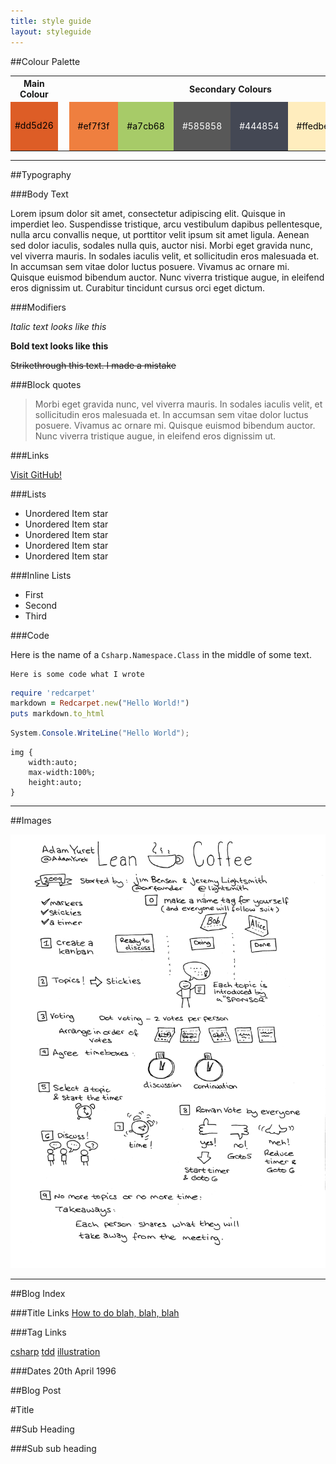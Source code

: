 ```yaml
---
title: style guide
layout: styleguide
---
```


##Colour Palette

<table>
<tr><th>Main Colour</th><th>&nbsp;</th><th colspan="6">Secondary Colours</th></tr>
<tr>
<td style="background-color: #dd5d26; color: black; width: 50px; height: 50px;">#dd5d26</td>
<td>&nbsp;</td>
<td style="background-color: #ef7f3f; color: black; width: 50px; height: 50px; padding: 1em;">#ef7f3f</td>
<td style="background-color: #a7cb68; color: black; width: 50px; height: 50px; padding: 1em;">#a7cb68</td>
<td style="background-color: #585858; color: white; width: 50px; height: 50px; padding: 1em;">#585858</td>
<td style="background-color: #444854; color: white; width: 50px; height: 50px; padding: 1em;">#444854</td>
<td style="background-color: #ffedbe; color: black; width: 50px; height: 50px; padding: 1em;">#ffedbe</td>
<td style="background-color: #ece9cb; color: black; width: 50px; height: 50px; padding: 1em;">#ece9cb</td>
</tr>
</table>

-----

##Typography

###Body Text

<p>
Lorem ipsum dolor sit amet, consectetur adipiscing elit. Quisque in imperdiet leo. Suspendisse tristique, arcu vestibulum dapibus 
pellentesque, nulla arcu convallis neque, ut porttitor velit ipsum sit amet ligula. Aenean sed dolor iaculis, sodales nulla quis, 
auctor nisi. Morbi eget gravida nunc, vel viverra mauris. In sodales iaculis velit, et sollicitudin eros malesuada et. In accumsan 
sem vitae dolor luctus posuere. Vivamus ac ornare mi. Quisque euismod bibendum auctor. Nunc viverra tristique augue, in eleifend eros 
dignissim ut. Curabitur tincidunt cursus orci eget dictum.
</p>

###Modifiers 

*Italic text looks like this*

**Bold text looks like this**

~~Strikethrough this text. I made a mistake~~

###Block quotes

>
> Morbi eget gravida nunc, vel viverra mauris. In sodales iaculis velit, 
> et sollicitudin eros malesuada et. In accumsan sem vitae dolor luctus posuere. 
> Vivamus ac ornare mi. Quisque euismod bibendum auctor. Nunc viverra tristique 
> augue, in eleifend eros dignissim ut. 
>

###Links

[Visit GitHub!](http://www.github.com)

###Lists

* Unordered Item star
* Unordered Item star
* Unordered Item star
* Unordered Item star
* Unordered Item star

###Inline Lists

<ul class="list-inline">
<li>First</li>
<li>Second</li>
<li>Third</li>
</ul>

###Code

Here is the name of a <code>Csharp.Namespace.Class</code> in the middle of some text.

```
Here is some code what I wrote
```

```ruby
require 'redcarpet'
markdown = Redcarpet.new("Hello World!")
puts markdown.to_html
```

```csharp
System.Console.WriteLine("Hello World");
```

```
img {
	width:auto;
    max-width:100%;
	height:auto;
}
```

------

##Images

<!-- 
	Images 
	550px or 250px and media queries needed

	-->
<img src="/img/posts/lean-coffee-rules/lean-coffee-presentation-notes-bw.png" alt="alt text" width="550px" />

------

##Blog Index 

###Title Links
<span class="post-title"><a href="#">How to do blah, blah, blah</a></span>

###Tag Links
<!-- Tags -->
<a href="#" class="tag">csharp</a>
<a href="#" class="tag">tdd</a>
<a href="#" class="tag">illustration</a>

###Dates
<span class="date">20th April 1996</span>

##Blog Post

#Title

##Sub Heading

###Sub sub heading



